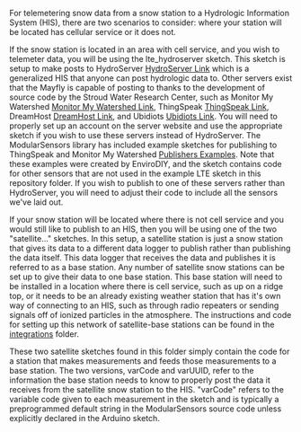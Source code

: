For telemetering snow data from a snow station to a Hydrologic Information System (HIS), there are two scenarios to consider: where your station will be located has cellular service or it does not.

If the snow station is located in an area with cell service, and you wish to telemeter data, you will be using the lte_hydroserver sketch. This sketch is setup to make posts to HydroServer [HydroServer Link](https://hydroserver.geoglows.org/browse) which is a generalized HIS that anyone can post hydrologic data to.
Other servers exist that the Mayfly is capable of posting to thanks to the development of source code by the Stroud Water Research Center, such as Monitor My Watershed [Monitor My Watershed Link](https://monitormywatershed.org/), ThingSpeak [ThingSpeak Link](https://thingspeak.mathworks.com/), DreamHost [DreamHost Link](https://www.dreamhost.com/), and Ubidiots [Ubidiots Link](https://ubidots.com/).
You will need to properly set up an account on the server website and use the appropriate sketch if you wish to use these servers instead of HydroServer. The ModularSensors library has included example sketches for publishing to ThingSpeak and Monitor My Watershed [Publishers Examples](../../arduino_libraries/EnviroDIY_ModularSensors/examples).
Note that these examples were created by EnviroDIY, and the sketch contains code for other sensors that are not used in the example LTE sketch in this repository folder. If you wish to publish to one of these servers rather than HydroServer, you will need to adjust their code to include all the sensors we've laid out.

If your snow station will be located where there is not cell service and you would still like to publish to an HIS, then you will be using one of the two "satellite..." sketches. In this setup, a satellite station is just a snow station that gives its data to a different data logger to publish rather than publishing the data itself. This data logger that receives the data and publishes it is referred to as a base station. Any number of satellite snow stations can be set up to give their data to one base station. This base station will need to be installed in a location where there is cell service, such as up on a ridge top, or it needs to be an already existing weather station that has it's own way of connecting to an HIS, such as through radio repeaters or sending signals off of ionized particles in the atmosphere. The instructions and code for setting up this network of satellite-base stations can be found in the [integrations](../../integrations) folder.

These two satellite sketches found in this folder simply contain the code for a station that makes measurements and feeds those measurements to a base station. The two versions, varCode and varUUID, refer to the information the base station needs to know to properly post the data it receives from the satellite snow station to the HIS. "varCode" refers to the variable code given to each measurement in the sketch and is typically a preprogrammed default string in the ModularSensors source code unless explicitly declared in the Arduino sketch.
